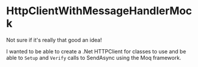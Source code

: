 # HttpClientWithMessageHandlerMock

Not sure if it's really that good an idea!

I wanted to be able to create a .Net HTTPClient for classes to use and be able to `Setup` and `Verify` calls to SendAsync using the Moq framework.
